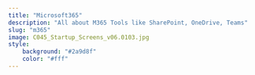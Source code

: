 ```yaml
---
title: "Microsoft365"
description: "All about M365 Tools like SharePoint, OneDrive, Teams"
slug: "m365"
image: C045_Startup_Screens_v06.0103.jpg
style:
    background: "#2a9d8f"
    color: "#fff"
---
```


